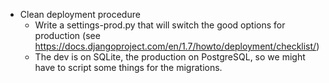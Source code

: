 * Clean deployment procedure
    - Write a settings-prod.py that will switch the good options for
    production (see <https://docs.djangoproject.com/en/1.7/howto/deployment/checklist/>)
	- The dev is on SQLite, the production on PostgreSQL, so we might
    have to script some things for the migrations.

